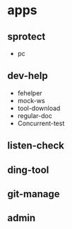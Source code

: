 # apps

## sprotect
- pc

## dev-help
- fehelper
- mock-ws
- tool-download
- regular-doc
- Concurrent-test

## listen-check

## ding-tool

## git-manage

## admin
